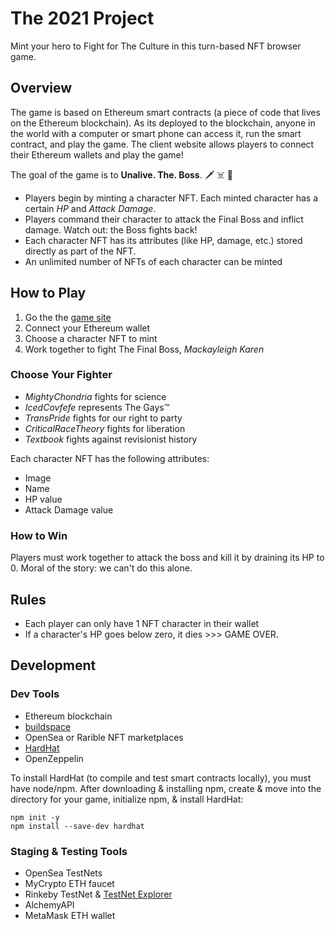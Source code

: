 # The 2021 Project
Mint your hero to Fight for The Culture in this turn-based NFT browser game.

## Overview
The game is based on Ethereum smart contracts (a piece of code that lives on the Ethereum blockchain). As its deployed to the blockchain, anyone in the world with a computer or smart phone can access it, run the smart contract, and play the game. The client website allows players to connect their Ethereum wallets and play the game!

The goal of the game is to **Unalive. The. Boss**. 🗡 ☠️ 🔪

* Players begin by minting a character NFT. Each minted character has a certain *HP* and *Attack Damage*.
* Players command their character to attack the Final Boss and inflict damage. Watch out: the Boss fights back!
* Each character NFT has its attributes (like HP, damage, etc.) stored directly as part of the NFT.
* An unlimited number of NFTs of each character can be minted

## How to Play
1. Go the the [game site](https://nft-game-starter-project.malloryculbert.repl.co/)
2. Connect your Ethereum wallet
3. Choose a character NFT to mint
4. Work together to fight The Final Boss, *Mackayleigh Karen*   

### Choose Your Fighter
* *MightyChondria* fights for science
* *IcedCovfefe* represents The Gays™️
* *TransPride* fights for our right to party
* *CriticalRaceTheory* fights for liberation
* *Textbook* fights against revisionist history

Each character NFT has the following attributes:
* Image
* Name
* HP value
* Attack Damage value

### How to Win
Players must work together to attack the boss and kill it by draining its HP to 0. Moral of the story: we can't do this alone.

## Rules
* Each player can only have 1 NFT character in their wallet
* If a character's HP goes below zero, it dies >>> GAME OVER.

## Development
### Dev Tools
* Ethereum blockchain
* [buildspace](https://app.buildspace.so/courses/CO5cc2751b-e878-41c4-99fa-a614dc910ee9/lessons/LEc40235e7-8135-4e55-8b7c-6b17ffd15cbd)
* OpenSea or Rarible NFT marketplaces
* [HardHat](https://hardhat.org/tutorial/setting-up-the-environment.html)
* OpenZeppelin

To install HardHat (to compile and test smart contracts locally), you must have node/npm. After downloading & installing npm, create & move into the directory for your game, initialize npm, & install HardHat:
```
npm init -y
npm install --save-dev hardhat
```

### Staging & Testing Tools
* OpenSea TestNets
* MyCrypto ETH faucet
* Rinkeby TestNet & [TestNet Explorer](https://rinkeby.etherscan.io/)
* AlchemyAPI 
* MetaMask ETH wallet
